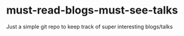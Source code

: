 # must-read-blogs-must-see-talks
Just a simple git repo to keep track of super interesting blogs/talks 
